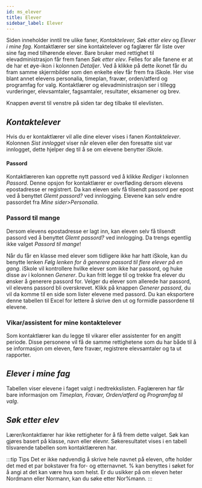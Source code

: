 ```yaml
---
id: ms_elever
title: Elever
sidebar_label: Elever
---
```


Siden inneholder inntil tre ulike faner, _Kontaktelever, Søk etter elev_ og _Elever i mine fag_. Kontaktlærer ser sine kontaktelever og faglærer får liste over sine fag med tilhørende elever. Bare bruker med rettighet til elevadministrasjon får frem fanen _Søk etter elev_. Felles for alle fanene er at de har et øye-ikon i kolonnen _Detaljer_. Ved å klikke på dette ikonet får du fram samme skjermbilder som den enkelte elev får frem fra iSkole. Her vise blant annet elevens personalia, timeplan, fravær, orden/atferd og programfag for valg. Kontaktlærer og elevadministrasjon ser i tillegg vurderinger, elevsamtaler, fagsamtaler, resultater, eksamener og brev. 

Knappen øverst til venstre på siden tar deg tilbake til elevlisten. 

## _Kontaktelever_
Hvis du er kontaktlærer vil alle dine elever vises i fanen _Kontaktelever_. Kolonnen _Sist innlogget_ viser når eleven eller den foresatte sist var innlogget, dette hjelper deg til å se om elevene benytter iSkole.

#### Passord
Kontaktlæreren kan opprette nytt passord ved å klikke _Rediger_ i kolonnen _Passord_. Denne opsjon for kontaktlærer er overfløding dersom elevens epostadresse er registrert. Da kan eleven selv få tilsendt passord per epost ved å benyttet _Glemt passord?_ ved innlogging. Elevene kan selv endre passordet fra _Mine sider>Personalia_.

### Passord til mange
Dersom elevens epostadresse er lagt inn, kan eleven  selv få tilsendt passord ved å benyttet _Glemt passord?_ ved innlogging. Da trengs egentlig ikke valget _Passord til mange_!

Når du får en klasse med elever som tidligere ikke har hatt iSkole, kan du benytte lenken _Følg lenken for å generere passord til flere elever på en gang_. iSkole vil kontrollere hvilke elever som ikke har passord, og huke disse av i kolonnen _Generer_. Du kan fritt legge til og trekke fra elever du ønsker å generere passord for. Velger du elever som allerede har passord, vil elevens passord bli overskrevet. Klikk på knappen _Generer passord_, du vil da komme til en side som lister elevene med passord. Du kan eksportere denne tabellen til Excel for lettere å skrive den ut og formidle passordene til elevene. 

### Vikar/assistent for mine kontaktelever
Som kontaktlærer kan du legge til vikarer eller assistenter for en angitt periode. Disse personene vil få de samme rettighetene som du har både til å se informasjon om eleven, føre fravær, registrere elevsamtaler og ta ut rapporter.

## _Elever i mine fag_
Tabellen viser elevene i faget valgt i nedtrekkslisten. Faglæreren har får bare informasjon om _Timeplan, Fravær, Orden/atferd_ og _Programfag til valg_.

## _Søk etter elev_
Lærer/kontaktlærer har ikke rettigheter for å få frem dette valget.
Søk kan gjøres basert på klasse, navn eller elevnr. Søkeresultatet vises i en tabell tilsvarende tabellen som kontaktlæreren har. 

:::tip Tips
Det er ikke nødvendig å skrive hele navnet på eleven, ofte holder det med et par bokstaver fra for- og etternavnet. % kan benyttes i søket for å angi at det kan være hva som helst. Er du usikker på om eleven heter Nordmann eller Normann, kan du søke etter Nor%mann.
:::
